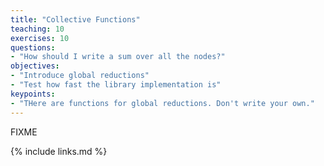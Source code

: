 ```yaml
---
title: "Collective Functions"
teaching: 10
exercises: 10
questions:
- "How should I write a sum over all the nodes?"
objectives:
- "Introduce global reductions"
- "Test how fast the library implementation is"
keypoints:
- "THere are functions for global reductions. Don't write your own."
---
```

FIXME

{% include links.md %}

